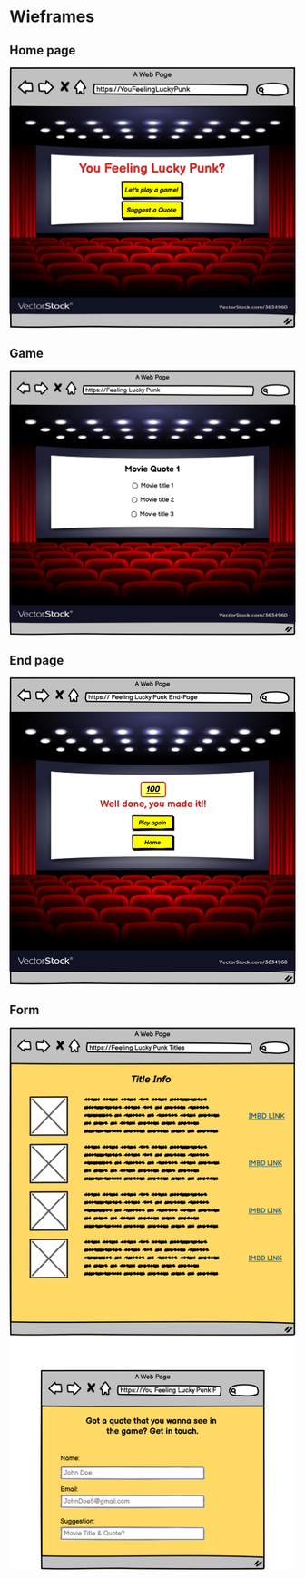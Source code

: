 # Wieframes

## Home page
![Home](assets/imgs/home_page.png)

## Game
![Game](assets/imgs/game_page.png)

## End page
![End Game](assets/imgs/end_page.png)

## Form
![form](assets/imgs/suggestion_page.png)
